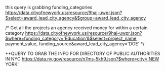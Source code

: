 this query is grabbing funding_categories
https://data.cityofnewyork.us/resource/9haj-uwpr.json?$select=award_lead_city_agency&$group=award_lead_city_agency


/* Get all the projects an agency received money for within a certain category
https://data.cityofnewyork.us/resource/9haj-uwpr.json?$where=funding_category='Education'&$select=project_name, payment_value, funding_source&award_lead_city_agency='DOE'
*/

**QUERY TO GRAB THE INFO FOR DIRECTORY OF PUBLIC AUTHORITIES IN NYC
https://data.ny.gov/resource/n7ms-5kh9.json?$where=city='NEW YORK'
